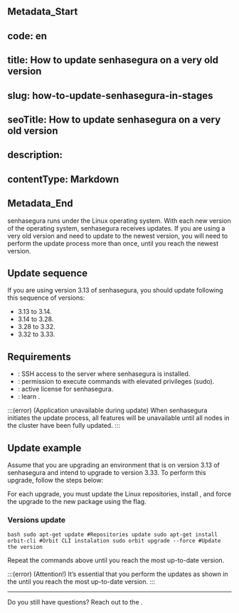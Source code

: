 ## Metadata_Start 
## code: en
## title: How to update senhasegura on a very old version 
## slug: how-to-update-senhasegura-in-stages 
## seoTitle: How to update senhasegura on a very old version 
## description:  
## contentType: Markdown 
## Metadata_End
senhasegura runs under the Linux operating system. With each new version of the operating system, senhasegura receives updates. If you are using a very old version and need to update to the newest version, you will need to perform the update process more than once, until you reach the newest version. 

## Update sequence
If you are using version 3.13 of senhasegura, you should update following this sequence of versions:

- 3.13 to 3.14.
- 3.14 to 3.28.
- 3.28 to 3.32.
- 3.32 to 3.33.

## Requirements

- : SSH access to the server where senhasegura is installed.
- : permission to execute commands with elevated privileges (sudo).
- : active license for senhasegura.
- : learn .

:::(error) (Application unavailable during update)
When senhasegura initiates the update process, all features will be unavailable until all nodes in the cluster have been fully updated.
:::

## Update example
Assume that you are upgrading an environment that is on version 3.13 of senhasegura and intend to upgrade to version 3.33. To perform this upgrade, follow the steps below:

For each upgrade, you must update the Linux repositories, install , and force the upgrade to the new  package using the  flag.

### Versions update

`bash
sudo apt-get update #Repositories update
sudo apt-get install orbit-cli #Orbit CLI instalation
sudo orbit upgrade --force #Update the version
`

Repeat the commands above until you reach the most up-to-date version.

:::(error) (Attention!)
It’s essential that you perform the updates as shown in the  until you reach the most up-to-date version.
:::

***

Do you still have questions? Reach out to the .
